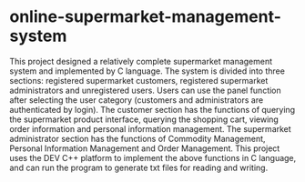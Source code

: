 # online-supermarket-management-system
This project designed a relatively complete supermarket management system and implemented by C language. The system is divided into three sections: registered supermarket customers, registered supermarket administrators and unregistered users. Users can use the panel function after selecting the user category (customers and administrators are authenticated by login). The customer section has the functions of querying the supermarket product interface, querying the shopping cart, viewing order information and personal information management. The supermarket administrator section has the functions of Commodity Management, Personal Information Management and Order Management. This project uses the DEV C++ platform to implement the above functions in C language, and can run the program to generate txt files for reading and writing.
